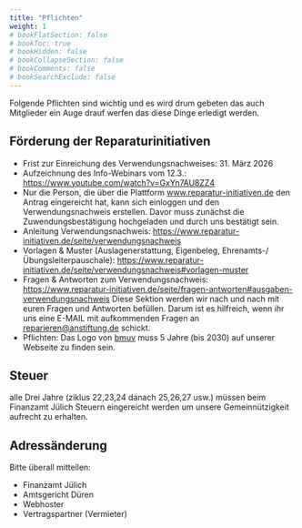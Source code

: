 ```yaml
---
title: "Pflichten"
weight: 1
# bookFlatSection: false
# bookToc: true
# bookHidden: false
# bookCollapseSection: false
# bookComments: false
# bookSearchExclude: false
---
```


Folgende Pflichten sind wichtig und es wird drum gebeten das auch Mitglieder ein Auge drauf werfen das diese Dinge erledigt werden.

## Förderung der Reparaturinitiativen

- Frist zur Einreichung des Verwendungsnachweises: 31. März 2026
- Aufzeichnung des Info-Webinars vom 12.3.: https://www.youtube.com/watch?v=GxYn7AU8ZZ4
- Nur die Person, die über die Plattform www.reparatur-initiativen.de den Antrag eingereicht hat, kann sich einloggen und den Verwendungsnachweis erstellen. Davor muss zunächst die Zuwendungsbestätigung hochgeladen und durch uns bestätigt sein.
- Anleitung Verwendungsnachweis: https://www.reparatur-initiativen.de/seite/verwendungsnachweis 
- Vorlagen & Muster (Auslagenerstattung, Eigenbeleg, Ehrenamts-/Übungsleiterpauschale): https://www.reparatur-initiativen.de/seite/verwendungsnachweis#vorlagen-muster 
- Fragen & Antworten zum Verwendungsnachweis: https://www.reparatur-initiativen.de/seite/fragen-antworten#ausgaben-verwendungsnachweis
Diese Sektion werden wir nach und nach mit euren Fragen und Antworten befüllen. Darum ist es hilfreich, wenn ihr uns eine E-MAIL mit aufkommenden Fragen an reparieren@anstiftung.de schickt.
- Pflichten: Das Logo von [bmuv](https://www.bmuv.de/) muss 5 Jahre (bis 2030) auf unserer Webseite zu finden sein.

## Steuer

alle Drei Jahre (ziklus 22,23,24 danach 25,26,27 usw.) müssen beim Finanzamt Jülich Steuern eingereicht werden um unsere Gemeinnützigkeit aufrecht zu erhalten.

## Adressänderung

Bitte überall mitteilen:

- Finanzamt Jülich
- Amtsgericht Düren
- Webhoster
- Vertragspartner (Vermieter)
